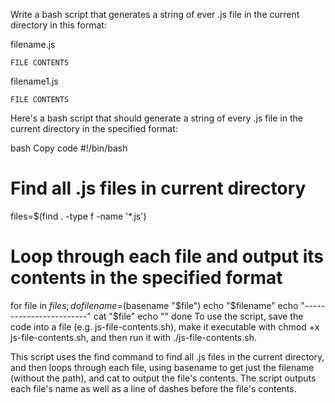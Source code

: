 Write a bash script that generates a string of ever .js file in the current directory in this format:

filename.js
```
FILE CONTENTS
```

filename1.js
```
FILE CONTENTS
```
Here's a bash script that should generate a string of every .js file in the current directory in the specified format:

bash
Copy code
#!/bin/bash

# Find all .js files in current directory
files=$(find . -type f -name '*.js')

# Loop through each file and output its contents in the specified format
for file in $files; do
  filename=$(basename "$file")
  echo "$filename"
  echo "------------------------"
  cat "$file"
  echo ""
done
To use the script, save the code into a file (e.g. js-file-contents.sh), make it executable with chmod +x js-file-contents.sh, and then run it with ./js-file-contents.sh.

This script uses the find command to find all .js files in the current directory, and then loops through each file, using basename to get just the filename (without the path), and cat to output the file's contents. The script outputs each file's name as well as a line of dashes before the file's contents.